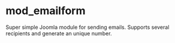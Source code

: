 # mod_emailform
Super simple Joomla module for sending emails. Supports several recipients and generate an unique number.
